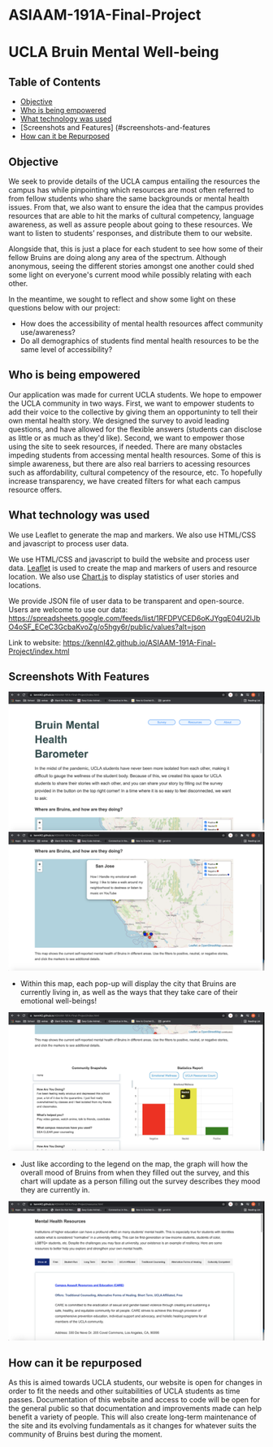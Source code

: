 # ASIAAM-191A-Final-Project

# UCLA Bruin Mental Well-being

## Table of Contents
* [Objective](#objective)
* [Who is being empowered](#who-is-being-empowered)
* [What technology was used](#what-technology-was-used)
* [Screenshots and Features] (#screenshots-and-features
* [How can it be Repurposed](#how-can-it-be-repurposed)

## Objective
We seek to provide details of the UCLA campus entailing the resources the campus has while pinpointing which resources are most often referred to from fellow students who share the same backgrounds or mental health issues. From that, we also want to ensure the idea that the campus provides resources that are able to hit the marks of cultural competency, language awareness, as well as assure people about going to these resources. We want to listen to students’ responses, and distribute them to our website. 

Alongside that, this is just a place for each student to see how some of their fellow Bruins are doing along any area of the spectrum. Although anonymous, seeing the different stories amongst one another could shed some light on everyone's current mood while possibly relating with each other. 

In the meantime, we sought to reflect and show some light on these questions below with our project: 

* How does the accessibility of mental health resources affect community use/awareness?
* Do all demographics of students find mental health resources to be the same level of accessibility? 

## Who is being empowered
Our application was made for current UCLA students. We hope to empower the UCLA community in two ways. First, we want to empower students to add their voice to the collective by giving them an opportuninty to tell their own mental health story. We designed the survey to avoid leading questions, and have allowed for the flexible answers (students can disclose as little or as much as they'd like).
Second, we want to empower those using the site to seek resources, if needed. There are many obstacles impeding students from accessing mental health resources. Some of this is simple awareness, but there are also real barriers to acessing resources such as affordability, cultural competency of the resource, etc. To hopefully increase transparency, we have created filters for what each campus resource offers.

## What technology was used
We use Leaflet to generate the map and markers. We also use HTML/CSS and javascript to process user data.

We use HTML/CSS and javascript to build the website and process user data. [Leaflet](https://leafletjs.com/) is used to create the map and markers of users and resource location. We also use [Chart.js](https://www.chartjs.org/) to display statistics of user stories and locations. 

We provide JSON file of user data to be transparent and open-source. Users are welcome to use our data: https://spreadsheets.google.com/feeds/list/1RFDPVCED6oKJYgqE04U2lJbO4oSF_ECeC3GcbaKvoZg/o5hgy6r/public/values?alt=json

Link to website: https://kennl42.github.io/ASIAAM-191A-Final-Project/index.html

## Screenshots With Features
![](screenshots/screenshot1.png)
![](screenshots/screenshot3.png)
* Within this map, each pop-up will display the city that Bruins are currently living in, as well as the ways that they take care of their emotional well-beings!

![](screenshots/screenshot4.png)
* Just like according to the legend on the map, the graph will how the overall mood of Bruins from when they filled out the survey, and this chart will update as a person filling out the survey describes they mood they are currently in. 

![](screenshots/screenshot6.png)

## How can it be repurposed
As this is aimed towards UCLA students, our website is open for changes in order to fit the needs and other suitabilities of UCLA students as time passes. Documentation of this website and access to code will be open for the general public so that documentation and improvements made can help benefit a variety of people. This will also create long-term maintenance of the site and its evolving fundamentals as it changes for whatever suits the community of Bruins best during the moment. 
